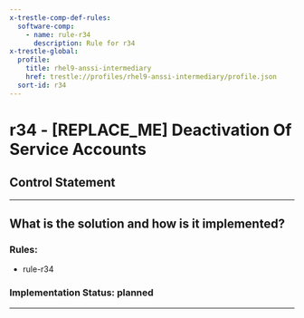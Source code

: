 ```yaml
---
x-trestle-comp-def-rules:
  software-comp:
    - name: rule-r34
      description: Rule for r34
x-trestle-global:
  profile:
    title: rhel9-anssi-intermediary
    href: trestle://profiles/rhel9-anssi-intermediary/profile.json
  sort-id: r34
---
```


# r34 - \[REPLACE_ME\] Deactivation Of Service Accounts

## Control Statement

______________________________________________________________________

## What is the solution and how is it implemented?

<!-- For implementation status enter one of: implemented, partial, planned, alternative, not-applicable -->

<!-- Note that the list of rules under ### Rules: is read-only and changes will not be captured after assembly to JSON -->

<!-- Add control implementation description here for control: r34 -->

### Rules:

  - rule-r34

### Implementation Status: planned

______________________________________________________________________
